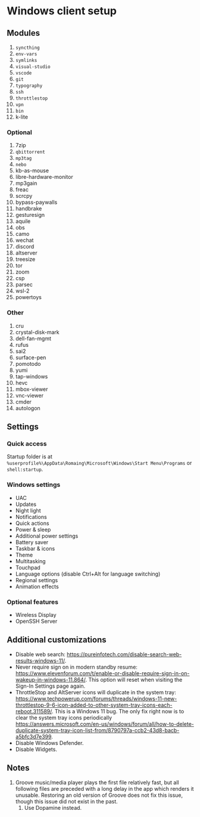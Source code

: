 # Windows client setup

## Modules

1. `syncthing`
2. `env-vars`
3. `symlinks`
4. `visual-studio`
5. `vscode`
6. `git`
7. `typography`
8. `ssh`
9. `throttlestop`
10. `vpn`
11. `bin`
12. k-lite

### Optional

1. 7zip
2. `qbittorrent`
3. `mp3tag`
4. `nebo`
5. kb-as-mouse
6. libre-hardware-monitor
7. mp3gain
8. freac
9. scrcpy
10. bypass-paywalls
11. handbrake
12. gesturesign
13. aquile
14. obs
15. camo
16. wechat
17. discord
18. altserver
19. treesize
20. tor
21. zoom
22. csp
23. parsec
24. wsl-2
25. powertoys

### Other

1. cru
2. crystal-disk-mark
3. dell-fan-mgmt
4. rufus
5. sai2
6. surface-pen
7. pomotodo
8. yumi
9. tap-windows
10. hevc
11. mbox-viewer
12. vnc-viewer
13. cmder
14. autologon

## Settings

### Quick access

Startup folder is at `%userprofile%\AppData\Romaing\Microsoft\Windows\Start Menu\Programs` or `shell:startup`.

### Windows settings

* UAC
* Updates
* Night light
* Notifications
* Quick actions
* Power & sleep
* Additional power settings
* Battery saver
* Taskbar & icons
* Theme
* Multitasking
* Touchpad
* Language options (disable Ctrl+Alt for language switching)
* Regional settings
* Animation effects

### Optional features

* Wireless Display
* OpenSSH Server

## Additional customizations

* Disable web search: <https://pureinfotech.com/disable-search-web-results-windows-11/>.
* Never require sign on in modern standby resume: <https://www.elevenforum.com/t/enable-or-disable-require-sign-in-on-wakeup-in-windows-11.864/>. This option will reset when visiting the Sign-In Settings page again.
* ThrottleStop and AltServer icons will duplicate in the system tray: <https://www.techpowerup.com/forums/threads/windows-11-new-throttlestop-9-6-icon-added-to-other-system-tray-icons-each-reboot.311589/>. This is a Windows 11 bug. The only fix right now is to clear the system tray icons periodically <https://answers.microsoft.com/en-us/windows/forum/all/how-to-delete-duplicate-system-tray-icon-list-from/8790797a-ccb2-43d8-bacb-a5bfc3d7e399>.
* Disable Windows Defender.
* Disable Widgets.

## Notes

1. Groove music/media player plays the first file relatively fast, but all following files are preceded with a long delay in the app which renders it unusable. Restoring an old version of Groove does not fix this issue, though this issue did not exist in the past.
   1. Use Dopamine instead.
